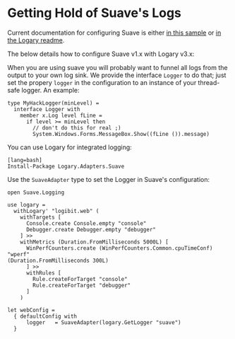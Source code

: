 Getting Hold of Suave's Logs
============================

Current documentation for configuring Suave is either
[in this sample](https://github.com/fable-compiler/fable-suave-scaffold/blob/master/src/Server/Server.fs#L24-L28)
or [in the Logary readme](https://github.com/logary/logary#using-logary-in-a-library).

The below details how to configure Suave v1.x with Logary v3.x:

When you are using suave you will probably want to funnel all logs from the
output to your own log sink. We provide the interface `Logger` to do that; just
set the propery `logger` in the configuration to an instance of your thread-safe
logger. An example:


    type MyHackLogger(minLevel) =
      interface Logger with
        member x.Log level fLine =
          if level >= minLevel then
            // don't do this for real ;)
            System.Windows.Forms.MessageBox.Show((fLine ()).message)

You can use Logary for integrated logging:

    [lang=bash]
    Install-Package Logary.Adapters.Suave

Use the `SuaveAdapter` type to set the Logger in Suave's configuration:


    open Suave.Logging

    use logary =
      withLogary' "logibit.web" (
        withTargets [
          Console.create Console.empty "console"
          Debugger.create Debugger.empty "debugger"
        ] >>
        withMetrics (Duration.FromMilliseconds 5000L) [
          WinPerfCounters.create (WinPerfCounters.Common.cpuTimeConf) "wperf"
    (Duration.FromMilliseconds 300L)
          ] >>
          withRules [
            Rule.createForTarget "console"
            Rule.createForTarget "debugger"
          ]
        )

    let webConfig =
      { defaultConfig with
          logger   = SuaveAdapter(logary.GetLogger "suave")
      }
